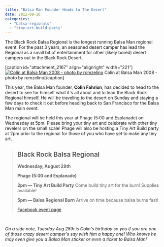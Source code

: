 ```yaml
---
title: "Balsa Man Founder Heads to The Desert"
date: 2012-08-16
categories: 
  - "balsa-regionals"
  - "tiny-art-build-party"
---
```


The Black Rock Balsa Regional is the longest running Balsa Man regional event. For the past 3 years, an seasoned desert camper has lead the Regional as a small bit of entertainment for other (likely bored) desert campers out in the Black Rock Desert.

\[caption id="attachment\_2167" align="alignright" width="221"\][![Colin at Balsa Man 2008 - photo by romzelino](/images/colin-v-man.jpg "Colin at Balsa Man 2008 - photo by romzelino")](http://www.flickr.com/photos/57588753@N00/2815784721/in/photostream/) Colin at Balsa Man 2008 - photo by romzelino\[/caption\]

This year, the Balsa Man founder, **Colin Fahrion**, has decided to head to the desert to see for himself what it's all about and to lead the Black Rock Regional himself. He will be traveling to the desert on Sunday and staying a few days to check it out before heading back to San Francisco for the Balsa Man main event.

The regional will be held this year at Phage (5:00 and Esplanade) on Wednesday at 5pm. Please bring your tiny art and celebrate with other tiny revelers on the small scale! Phage will also be hosting a Tiny Art Build party at 2pm prior to the regional for those of you who have yet to make any tiny art.

> ## Black Rock Balsa Regional
> 
> **Wednesday, August 29th**
> 
> **Phage (5:00 and Esplanade)**
> 
> **2pm — Tiny Art Build Party** Come build tiny art for the burn! Supplies available!
> 
> **5pm — Balsa Regional Burn** Arrive on time because balsa burns fast!
> 
> [Facebook event page](https://www.facebook.com/events/518555551503189/)

 

_On a side note, Tuesday Aug 28th is Colin's birthday so you if you are one of those crazy desert camper's say wish him a happy one! Who knows he may even give you a Balsa Man sticker or even a ticket to Balsa Man!_
